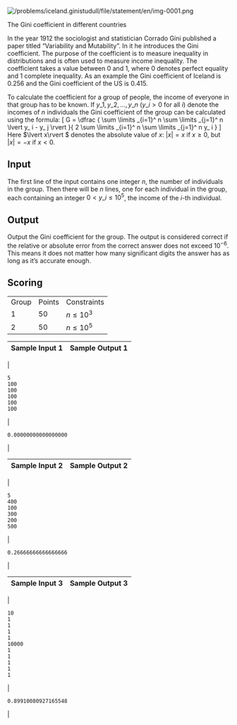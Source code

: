 

![/problems/iceland.ginistudull/file/statement/en/img-0001.png](/problems/iceland.ginistudull/file/statement/en/img-0001.png)

 The Gini coefficient in different countries
 
In the year 1912 the sociologist and statistician Corrado
 Gini published a paper titled “Variability and Mutability”. In
 it he introduces the Gini coefficient. The purpose of the
 coefficient is to measure inequality in distributions and is
 often used to measure income inequality. The coefficient takes
 a value between $0$ and
 $1$, where $0$ denotes perfect equality and
 $1$ complete inequality.
 As an example the Gini coefficient of Iceland is $0.256$ and the Gini coefficient of
 the US is $0.415$.  

 To calculate the coefficient for a group of people, the income
 of everyone in that group has to be known. If $y\_1, y\_2, \ldots , y\_ n$
 ($y\_ i > 0$ for all
 $i$) denote the incomes of
 $n$ individuals the Gini
 coefficient of the group can be calculated using the formula:
 \[ G = \dfrac { \sum \limits
 \_{i=1}^ n \sum \limits \_{j=1}^ n \lvert y\_ i - y\_ j \rvert }{ 2
 \sum \limits \_{i=1}^ n \sum \limits \_{j=1}^ n y\_ i } \]
Here $\lvert x\rvert $
 denotes the absolute value of $x$: $\lvert x\rvert = x$ if $x \geq 0$, but $\lvert x\rvert = -x$ if $x < 0$.


Input
-----


The first line of the input contains one integer
 $n$, the number of
 individuals in the group. Then there will be $n$ lines, one for each individual in
 the group, each containing an integer $0 < y\_ i \leq 10^5$, the income of
 the $i$-th individual.


Output
------


Output the Gini coefficient for the group. The output is
 considered correct if the relative or absolute error from the
 correct answer does not exceed $10^{-6}$. This means it does not
 matter how many significant digits the answer has as long as
 it’s accurate enough.


Scoring
-------




|  |  |  |
| --- | --- | --- |
| Group | Points | Constraints |
| 1 | 50 | $n \leq 10^3$ |
| 2 | 50 | $n \leq 10^5$ |




| Sample Input 1 | Sample Output 1 |
| --- | --- |
| 
```
5
100
100
100
100
100

```
 | 
```
0.00000000000000000

```
 |




| Sample Input 2 | Sample Output 2 |
| --- | --- |
| 
```
5
400
100
300
200
500

```
 | 
```
0.26666666666666666

```
 |




| Sample Input 3 | Sample Output 3 |
| --- | --- |
| 
```
10
1
1
1
1
10000
1
1
1
1
1

```
 | 
```
0.89910080927165548

```
 |
